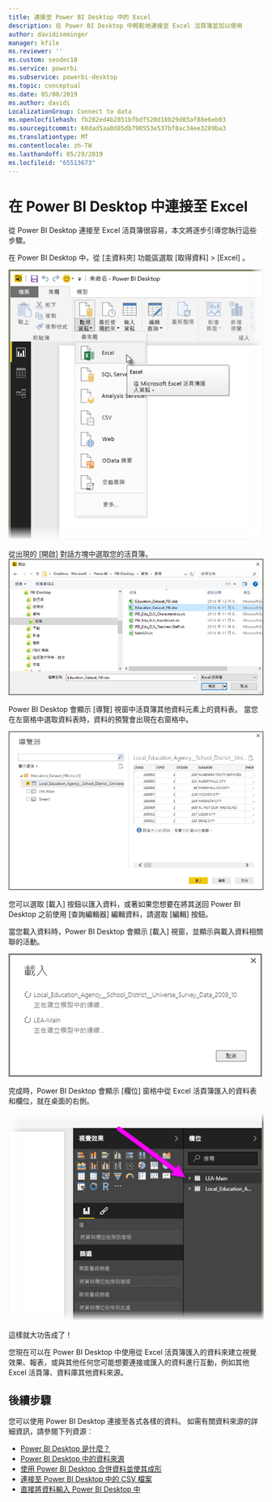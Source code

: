 ```yaml
---
title: 連接至 Power BI Desktop 中的 Excel
description: 在 Power BI Desktop 中輕鬆地連接至 Excel 活頁簿並加以使用
author: davidiseminger
manager: kfile
ms.reviewer: ''
ms.custom: seodec18
ms.service: powerbi
ms.subservice: powerbi-desktop
ms.topic: conceptual
ms.date: 05/08/2019
ms.author: davidi
LocalizationGroup: Connect to data
ms.openlocfilehash: fb282ed4b2851bfbdf520d18b29d03af88e6eb03
ms.sourcegitcommit: 60dad5aa0d85db790553e537bf8ac34ee3289ba3
ms.translationtype: MT
ms.contentlocale: zh-TW
ms.lasthandoff: 05/29/2019
ms.locfileid: "65513673"
---
```

# <a name="connect-to-excel-in-power-bi-desktop"></a>在 Power BI Desktop 中連接至 Excel
從 Power BI Desktop 連接至 Excel 活頁簿很容易，本文將逐步引導您執行這些步驟。

在 Power BI Desktop 中，從 [主資料夾]  功能區選取 [取得資料] > [Excel]  。

![](media/desktop-connect-excel/connect_to_excel_1.png)

從出現的 [開啟]  對話方塊中選取您的活頁簿。
![](media/desktop-connect-excel/connect_to_excel_2.png)

Power BI Desktop 會顯示 [導覽]  視窗中活頁簿其他資料元素上的資料表。 當您在左窗格中選取資料表時，資料的預覽會出現在右窗格中。

![](media/desktop-connect-excel/connect_to_excel_3.png)

您可以選取 [載入] 按鈕以匯入資料，或著如果您想要在將其送回 Power BI Desktop 之前使用 [查詢編輯器]  編輯資料，請選取 [編輯]  按鈕。

當您載入資料時，Power BI Desktop 會顯示 [載入]  視窗，並顯示與載入資料相關聯的活動。  

![](media/desktop-connect-excel/connect_to_excel_4.png)

完成時，Power BI Desktop 會顯示 [欄位]  窗格中從 Excel 活頁簿匯入的資料表和欄位，就在桌面的右側。

![](media/desktop-connect-excel/connect_to_excel_5.png)

這樣就大功告成了！

您現在可以在 Power BI Desktop 中使用從 Excel 活頁簿匯入的資料來建立視覺效果、報表，或與其他任何您可能想要連接或匯入的資料進行互動，例如其他 Excel 活頁簿、資料庫其他資料來源。

## <a name="next-steps"></a>後續步驟
您可以使用 Power BI Desktop 連接至各式各樣的資料。 如需有關資料來源的詳細資訊，請參閱下列資源︰

* [Power BI Desktop 是什麼？](desktop-what-is-desktop.md)
* [Power BI Desktop 中的資料來源](desktop-data-sources.md)
* [使用 Power BI Desktop 合併資料並使其成形](desktop-shape-and-combine-data.md)
* [連接至 Power BI Desktop 中的 CSV 檔案](desktop-connect-csv.md)   
* [直接將資料輸入 Power BI Desktop 中](desktop-enter-data-directly-into-desktop.md)   

